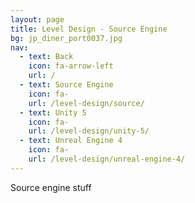 ```yaml
---
layout: page
title: Level Design - Source Engine
bg: jp_diner_port0037.jpg
nav:
  - text: Back
    icon: fa-arrow-left
    url: /
  - text: Source Engine
    icon: fa-
    url: /level-design/source/
  - text: Unity 5
    icon: fa-
    url: /level-design/unity-5/
  - text: Unreal Engine 4
    icon: fa-
    url: /level-design/unreal-engine-4/
---
```


Source engine stuff